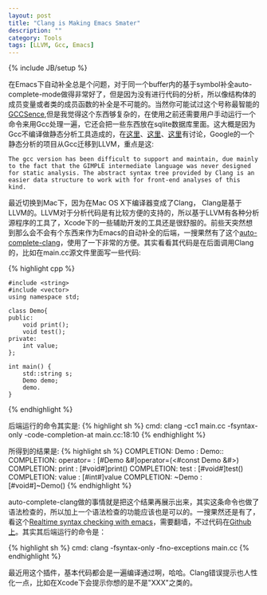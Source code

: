 ```yaml
---
layout: post
title: "Clang is Making Emacs Smater"
description: ""
category: Tools
tags: [LLVM, Gcc, Emacs]
---
```

{% include JB/setup %}

在Emacs下自动补全总是个问题，对于同一个buffer内的基于symbol补全auto-complete-mode做得非常好了，但是因为没有进行代码的分析，所以像结构体的成员变量或者类的成员函数的补全是不可能的。当然你可能试过这个号称最智能的[GCCSence](http://cx4a.org/software/gccsense/),但是我觉得这个东西够复杂的，在使用之前还需要用户手动运行一个命令来用Gcc处理一遍，它还会把一些东西放在sqlite数据库里面。这大概是因为Gcc不编译做静态分析工具造成的，在[这里](http://lwn.net/Articles/493599/)、[这里](http://lwn.net/Articles/493627/)、[这里](http://lwn.net/Articles/493630/)有讨论，Google的一个静态分析的项目从Gcc迁移到LLVM，重点是这:

    The gcc version has been difficult to support and maintain, due mainly to the fact that the GIMPLE intermediate language was never designed for static analysis. The abstract syntax tree provided by Clang is an easier data structure to work with for front-end analyses of this kind.

最近切换到Mac下，因为在Mac OS X下编译器变成了Clang， Clang是基于LLVM的。LLVM对于分析代码是有比较方便的支持的，所以基于LLVM有各种分析源程序的工具了，Xcode下的一些辅助开发的工具还是很舒服的。前些天突然想到那么会不会有个东西来作为Emacs的自动补全的后端，一搜果然有了这个[auto-complete-clang](https://github.com/mikeandmore/auto-complete-clang)，使用了一下非常的方便。其实看看其代码是在后面调用Clang的，比如在main.cc源文件里面写一些代码:

{% highlight cpp %}

    #include <string>
    #include <vector>
    using namespace std;
    
    class Demo{
    public:
        void print();
        void test();
    private:
        int value;
    };
    
    int main() {
        std::string s;
        Demo demo;
        demo.
    }
{% endhighlight %}


后端运行的命令其实是:
{% highlight sh %}
    cmd: clang -cc1 main.cc -fsyntax-only -code-completion-at main.cc:18:10
{% endhighlight %}

所得到的结果是:
{% highlight sh %}
    COMPLETION: Demo : Demo::
    COMPLETION: operator= : [#Demo &#]operator=(<#const Demo &#>)
    COMPLETION: print : [#void#]print()
    COMPLETION: test : [#void#]test()
    COMPLETION: value : [#int#]value
    COMPLETION: ~Demo : [#void#]~Demo()
{% endhighlight %}

auto-complete-clang做的事情就是把这个结果再展示出来，其实这条命令也做了语法检查的，所以加上一个语法检查的功能应该也是可以的。一搜果然还是有了，看这个[Realtime syntax checking with emacs](http://duncan.mac-vicar.com/2011/08/30/realtime-syntax-checking-with-emacs/)，需要翻墙，不过代码在[Github上](https://github.com/dmacvicar/duncan-emacs-setup/tree/master/site-lisp)。其实其后端运行的命令是：

{% highlight sh %}
   cmd: clang  -fsyntax-only -fno-exceptions main.cc
{% endhighlight %}

最近用这个插件，基本代码都会是一遍编译通过啊，哈哈。Clang错误提示也人性化一点，比如在Xcode下会提示你想的是不是"XXX"之类的。

